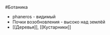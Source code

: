 #Ботаника 
- phaneros - видимый
- Почки возобновления - высоко над землёй
- [[Деревья]], [[Кустарники]]